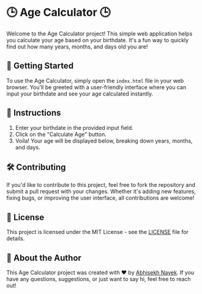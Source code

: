 # 🕒 Age Calculator 🕒

Welcome to the Age Calculator project! This simple web application helps you calculate your age based on your birthdate. It's a fun way to quickly find out how many years, months, and days old you are!

## 🚀 Getting Started

To use the Age Calculator, simply open the `index.html` file in your web browser. You'll be greeted with a user-friendly interface where you can input your birthdate and see your age calculated instantly.

## 📝 Instructions

1. Enter your birthdate in the provided input field.
2. Click on the "Calculate Age" button.
3. Voila! Your age will be displayed below, breaking down years, months, and days.

## 🛠️ Contributing

If you'd like to contribute to this project, feel free to fork the repository and submit a pull request with your changes. Whether it's adding new features, fixing bugs, or improving the user interface, all contributions are welcome!

## 📜 License

This project is licensed under the MIT License - see the [LICENSE](LICENSE) file for details.

## 🌟 About the Author

This Age Calculator project was created with ❤️ by [Abhisekh Nayek](https://github.com/AbhisekhNayek). If you have any questions, suggestions, or just want to say hi, feel free to reach out!
